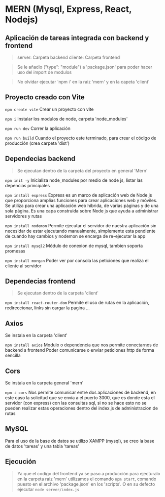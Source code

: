 # MERN (Mysql, Express, React, Nodejs)

## Aplicación de tareas integrada con backend y frontend

> server: Carpeta backend
> cliente: Carpeta frontend

> Se le añadio ("type": "module") a 'package.json' para poder hacer uso del import de modulos

> No olvidar ejecutar 'npm i' en la raiz 'mern' y en la capeta 'client'

## Proyecto creado con Vite
`npm create vite`
Crear un proyecto con vite

`npm i` 
Instalar los modulos de node, carpeta 'node_modules'

`npm run dev` 
Correr la aplicación

`npm run build` 
Cuando el proyecto este terminado, para crear el código de producción (crea carpeta 'dist')

## Dependecias backend

> Se ejecutan dentro de la carpeta del proyecto en general 'Mern'

`npm init -y` 
Inicializa node_modules por medio de node js, listar las depencias principales

`npm install express`
Express es un marco de aplicación web de Node js que proporciona amplias funciones para crear aplicaciones web y móviles. Se utiliza para crear una aplicación web híbrida, de varias páginas y de una sola página. Es una capa construida sobre Node js que ayuda a administrar servidores y rutas

`npm install nodemon`
Permite ejecutar el servidor de nuestra aplicación sin necesidar de estar ejecutando manualmente, simplemente esta pendiente de cuando hay cambios y nodemon se encarga de re-ejecutar la app

`npm install mysql2`
Módulo de conexion de mysql, tambien soporta promesas

`npm install morgan`
Poder ver por consola las peticiones que realiza el cliente al servidor

## Dependecias frontend

> Se ejecutan dentro de la carpeta 'client'

`npm install react-router-dom`
Permite el uso de rutas en la aplicación, redireccionar, links sin cargar la pagina ... 

## Axios
Se instala en la carpeta 'client'

`npm install axios`
Modulo o dependencia que nos permite conectarnos de backend a frontend
Poder comunicarse o enviar peticiones http de forma sencilla

## Cors
Se instala en la carpeta general 'mern'

`npm i cors`
Nos permite comunicar entre dos aplicaciones de backend, en este caso la solicitud que se envia a el puerto 3000, que es donde esta el servidor (con express) con las consultas sql, si no se hace esto no se pueden realizar estas operaciones dentro del index.js de administracion de rutas

## MySQL
Para el uso de la base de datos se utilizo XAMPP (mysql), se creo la base de datos 'tareas' y una tabla 'tareas'

## Ejecución
> Ya que el codigo del frontend ya se paso a producción para ejecturalo en la carpeta raiz 'mern' utilizamos el comando `npm start`, comando puesto en el archivo 'package.json' en los 'scripts'. O en su defecto ejecutar `node server/index.js`